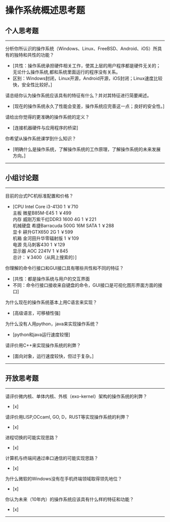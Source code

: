 # 操作系统概述思考题

## 个人思考题

---

分析你所认识的操作系统（Windows、Linux、FreeBSD、Android、iOS）所具有的独特和共性的功能？
- [共性：操作系统承担硬件相关工作，使其上层的用户程序都是硬件无关的；无论什么操作系统,都和系统里面运行的程序没有关系。
- 区别：Windows封闭，Linux开源，Android开源，iOS封闭；Linux速度比较快，安全性比较好。]  

>  

请总结你认为操作系统应该具有的特征有什么？并对其特征进行简要阐述。
- [现在的操作系统永久了性能会变差，操作系统应完善这一点；良好的安全性。]  

>   

请给出你觉得的更准确的操作系统的定义？
- [连接机器硬件与应用程序的桥梁]  

>   

你希望从操作系统课学到什么知识？
- [明确什么是操作系统，了解操作系统的工作原理，了解操作系统的未来发展方向。]  

>   

---

## 小组讨论题

---

目前的台式PC机标准配置和价格？
- [CPU    Intel Core i3-4130    1    ￥710    
主板    微星B85M-E45    1    ￥499    
内存    威刚万紫千红DDR3 1600 4G    1    ￥221    
机械硬盘    希捷Barracuda 500G 16M SATA    1    ￥288                    
显卡    耕升GTX650 2G    1    ￥599    
机箱    金河田升华零辐射版    1    ￥109    
电源    先马刺客430    1    ￥129    
显示器    AOC 2241V    1    ￥845    
总计：￥3400（从网上搜索的）]  

> 

你理解的命令行接口和GUI接口具有哪些共性和不同的特征？
- [共性：都是操作系统与用户的交互界面
- 不同：命令行接口接收来自键盘的命令，GUI接口是可视化图形界面方面的接口]

> 

为什么现在的操作系统基本上用C语言来实现？
- [高级语言，可移植性强]  

>  

为什么没有人用python，java来实现操作系统？
- [python和java运行速度较慢]  

>  

请评价用C++来实现操作系统的利弊？
- [面向对象，运行速度较快，但过于复杂。]  

>  

---

## 开放思考题

---

请评价微内核、单体内核、外核（exo-kernel）架构的操作系统的利弊？
- [x]  

>  

请评价用LISP,OCcaml, GO, D，RUST等实现操作系统的利弊？
- [x]  

>  

进程切换的可能实现思路？
- [x]  

>  

计算机与终端间通过串口通信的可能实现思路？
- [x]  

>  

为什么微软的Windows没有在手机终端领域取得领先地位？
- [x]  

>  

你认为未来（10年内）的操作系统应该具有什么样的特征和功能？
- [x]  

>  

---

